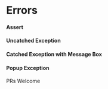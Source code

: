 # Errors

#### Assert 


#### Uncatched Exception


#### Catched Exception with Message Box


#### Popup Exception
PRs Welcome
